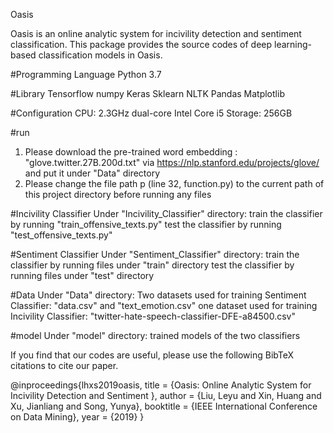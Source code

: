 Oasis

Oasis is an online analytic system for incivility detection and sentiment classification. This package provides the source codes of deep learning-based classification models in Oasis.
 
#Programming Language
Python 3.7

#Library
Tensorflow
numpy
Keras
Sklearn
NLTK
Pandas
Matplotlib


#Configuration
CPU: 2.3GHz dual-core Intel Core i5
Storage: 256GB

#run
1. Please download the pre-trained word embedding : "glove.twitter.27B.200d.txt" via https://nlp.stanford.edu/projects/glove/ and put it under "Data" directory
2. Please change the file path p (line 32, function.py) to the current path of this project directory  before running any files

#Incivility Classifier
Under "Incivility_Classifier" directory:
train the classifier by running "train_offensive_texts.py"
test the classifier by running "test_offensive_texts.py"

#Sentiment Classifier
Under "Sentiment_Classifier" directory:
train the classifier by running files under "train" directory
test the classifier by running files under "test" directory

#Data
Under "Data" directory:
Two datasets used for training Sentiment Classifier: "data.csv" and "text_emotion.csv"
one dataset used for training Incivility Classifier: "twitter-hate-speech-classifier-DFE-a84500.csv"


#model
Under "model" directory:
trained models of the two classifiers

 

If you find that our codes are useful, please use the following BibTeX citations to cite our paper.

@inproceedings{lhxs2019oasis,
  title     = {Oasis: Online Analytic System for Incivility Detection and Sentiment },
  author    = {Liu, Leyu and Xin, Huang and Xu, Jianliang and Song, Yunya},
  booktitle = {IEEE International Conference on Data Mining},
  year      = {2019}
}
